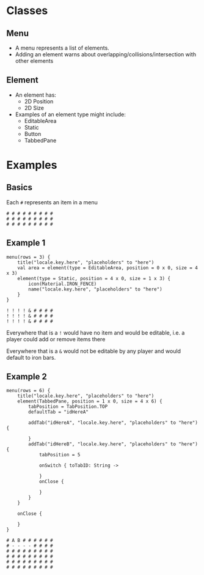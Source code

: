 # Classes
## Menu
* A menu represents a list of elements.
* Adding an element warns about overlapping/collisions/intersection with other elements

## Element
* An element has:
  * 2D Position
  * 2D Size 
* Examples of an element type might include:
  * EditableArea
  * Static
  * Button
  * TabbedPane

# Examples
## Basics
Each `#` represents an item in a menu
```
# # # # # # # # #
# # # # # # # # #
# # # # # # # # #
```

## Example 1
```
menu(rows = 3) {
	title("locale.key.here", "placeholders" to "here")
	val area = element(type = EditableArea, position = 0 x 0, size = 4 x 3)
	element(type = Static, position = 4 x 0, size = 1 x 3) {
		icon(Material.IRON_FENCE)
		name("locale.key.here", "placeholders" to "here")
	}
}
```
```
! ! ! ! & # # # #
! ! ! ! & # # # #
! ! ! ! & # # # #
```
Everywhere that is a `!` would have no item and would be editable,
i.e. a player could add or remove items there

Everywhere that is a `&` would not be editable by any player and would
default to iron bars.

## Example 2
```
menu(rows = 6) {
	title("locale.key.here", "placeholders" to "here")
	element(TabbedPane, position = 1 x 0, size = 4 x 6) {
		tabPosition = TabPosition.TOP
		defaultTab = "idHereA"
		
		addTab("idHereA", "locale.key.here", "placeholders" to "here") {
			
		}
		addTab("idHereB", "locale.key.here", "placeholders" to "here") {
        	tabPosition = 5
        	
        	onSwitch { toTabID: String -> 
        	
        	}
        	onClose {
            		
			}
		}
	}
	
	onClose {
		
	}
}
```

```
# A B # # # # # #
# - - - - # # # #
# # # # # # # # #
# # # # # # # # #
# # # # # # # # #
# # # # # # # # #
```
